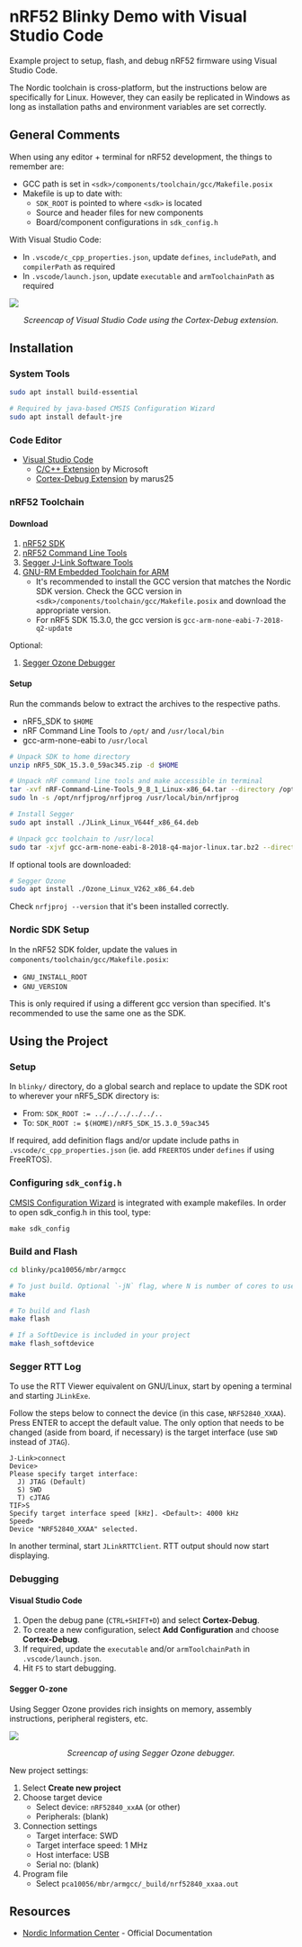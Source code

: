# nRF52 Blinky Demo with Visual Studio Code

Example project to setup, flash, and debug nRF52 firmware using Visual Studio Code.

The Nordic toolchain is cross-platform, but the instructions below are specifically for Linux. However, they can easily be replicated in Windows as long as installation paths and environment variables are set correctly.

## General Comments

When using any editor + terminal for nRF52 development, the things to remember are:

- GCC path is set in `<sdk>/components/toolchain/gcc/Makefile.posix`
- Makefile is up to date with:
  - `SDK_ROOT` is pointed to where `<sdk>` is located
  - Source and header files for new components
  - Board/component configurations in `sdk_config.h`

With Visual Studio Code:

- In `.vscode/c_cpp_properties.json`, update `defines`, `includePath`, and `compilerPath` as required
- In `.vscode/launch.json`, update `executable` and `armToolchainPath` as required

![](docs/vs-code-debug.png)

<p align="center"><i>Screencap of Visual Studio Code using the Cortex-Debug extension.</i></p>

## Installation

### System Tools

```bash
sudo apt install build-essential

# Required by java-based CMSIS Configuration Wizard
sudo apt install default-jre
```

### Code Editor

- [Visual Studio Code](https://code.visualstudio.com/download)
  - [C/C++ Extension](https://marketplace.visualstudio.com/items?itemName=ms-vscode.cpptools) by Microsoft
  - [Cortex-Debug Extension](https://marketplace.visualstudio.com/items?itemName=marus25.cortex-debug) by marus25

### nRF52 Toolchain

#### Download

1. [nRF52 SDK](https://www.nordicsemi.com/Software-and-Tools/Software/nRF5-SDK)
2. [nRF52 Command Line Tools](https://www.nordicsemi.com/Software-and-Tools/Development-Tools/nRF5-Command-Line-Tools)
3. [Segger J-Link Software Tools](https://www.segger.com/downloads/jlink)
5. [GNU-RM Embedded Toolchain for ARM](https://developer.arm.com/tools-and-software/open-source-software/developer-tools/gnu-toolchain/gnu-rm/downloads)
    - It's recommended to install the GCC version that matches the Nordic SDK version. Check the GCC version in `<sdk>/components/toolchain/gcc/Makefile.posix` and download the appropriate version.
    - For nRF5 SDK 15.3.0, the gcc version is `gcc-arm-none-eabi-7-2018-q2-update`

Optional:

1. [Segger Ozone Debugger](https://www.segger.com/downloads/jlink/#Ozone)

#### Setup

Run the commands below to extract the archives to the respective paths.

- nRF5_SDK to `$HOME`
- nRF Command Line Tools to `/opt/` and `/usr/local/bin`
- gcc-arm-none-eabi to `/usr/local`

```bash
# Unpack SDK to home directory
unzip nRF5_SDK_15.3.0_59ac345.zip -d $HOME

# Unpack nRF command line tools and make accessible in terminal
tar -xvf nRF-Command-Line-Tools_9_8_1_Linux-x86_64.tar --directory /opt/
sudo ln -s /opt/nrfjprog/nrfjprog /usr/local/bin/nrfjprog

# Install Segger
sudo apt install ./JLink_Linux_V644f_x86_64.deb

# Unpack gcc toolchain to /usr/local
sudo tar -xjvf gcc-arm-none-eabi-8-2018-q4-major-linux.tar.bz2 --directory /usr/local
```

If optional tools are downloaded:

```bash
# Segger Ozone
sudo apt install ./Ozone_Linux_V262_x86_64.deb
```

Check `nrfjproj --version` that it's been installed correctly.

### Nordic SDK Setup

In the nRF52 SDK folder, update the values in `components/toolchain/gcc/Makefile.posix`:

- `GNU_INSTALL_ROOT`
- `GNU_VERSION`

This is only required if using a different gcc version than specified. It's recommended to use the same one as the SDK.

## Using the Project

### Setup

In `blinky/` directory, do a global search and replace to update the SDK root to wherever your nRF5_SDK directory is:

- From: `SDK_ROOT := ../../../../../..`
- To: `SDK_ROOT := $(HOME)/nRF5_SDK_15.3.0_59ac345`

If required, add definition flags and/or update include paths in `.vscode/c_cpp_properties.json` (ie. add `FREERTOS` under `defines` if using FreeRTOS).

### Configuring `sdk_config.h`

[CMSIS Configuration Wizard](https://sourceforge.net/projects/cmsisconfig/) is integrated with example makefiles. In order to open sdk_config.h in this tool, type:

```
make sdk_config
```

### Build and Flash

```bash
cd blinky/pca10056/mbr/armgcc

# To just build. Optional `-jN` flag, where N is number of cores to use
make

# To build and flash
make flash

# If a SoftDevice is included in your project
make flash_softdevice
```

### Segger RTT Log

To use the RTT Viewer equivalent on GNU/Linux, start by opening a terminal and starting `JLinkExe`.

Follow the steps below to connect the device (in this case, `NRF52840_XXAA`). Press ENTER to accept the default value. The only option that needs to be changed (aside from board, if necessary) is the target interface (use `SWD` instead of `JTAG`).

```
J-Link>connect
Device>
Please specify target interface:
  J) JTAG (Default)
  S) SWD
  T) cJTAG
TIF>S
Specify target interface speed [kHz]. <Default>: 4000 kHz
Speed>
Device "NRF52840_XXAA" selected.
```

In another terminal, start `JLinkRTTClient`. RTT output should now start displaying.

### Debugging

#### Visual Studio Code

1. Open the debug pane (`CTRL+SHIFT+D`) and select **Cortex-Debug**.
2. To create a new configuration, select **Add Configuration** and choose **Cortex-Debug**.
3. If required, update the `executable` and/or `armToolchainPath` in `.vscode/launch.json`.
4. Hit `F5` to start debugging.

#### Segger O-zone

Using Segger Ozone provides rich insights on memory, assembly instructions, peripheral registers, etc.

![](docs/segger-ozone.png)

<p align="center"><i>Screencap of using Segger Ozone debugger.</i></p>

New project settings:

1. Select **Create new project**
2. Choose target device
    - Select device: `nRF52840_xxAA` (or other)
    - Peripherals: (blank)
3. Connection settings
    - Target interface: SWD
    - Target interface speed: 1 MHz
    - Host interface: USB
    - Serial no: (blank)
4. Program file
    - Select `pca10056/mbr/armgcc/_build/nrf52840_xxaa.out`

## Resources

- [Nordic Information Center](https://infocenter.nordicsemi.com/index.jsp) - Official Documentation
